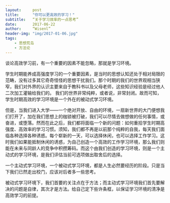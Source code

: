 ```yaml
---
layout:     post
title:      "你可以更高效的学习！"
subtitle:   “关于学习效率的一点思考”
date:       2017-06-22
author:     “Wisenl”
header-img: "img/2017-01-06.jpg"
tags:
    - 思想荒岛
    - 方法论
---
```




谈论高效学习前，有一个重要的因素不能忽略，那就是学习环境。

学生时期能养成高强度学习的一个重要因素，是当时的思想认知还处于相对局限的范畴，没有过多其它奇奇怪怪的思想干扰我们。那个时期的我们的世界观相当狭窄，我们对外界的认识主要来自于教科书以及父母老师，这些知识经验是经过他人二次加工灌输给我们的。 我们的世界非常纯粹，或者说，非常封闭。故而可知，学生时期高效的学习环境是一个外在的被动式学习环境。

但是，当我们进入大学——一个绝对开放、自由的环境，一扇新世界的大门便想我们打开了，加在我们思想上的枷锁被打破，我们可以尽情去做想做的任何事情，或奋进，或堕落。然而在此之后，我们都将面临一个新的问题：如何重拾学生时期高强度、高效率的学习习惯。须知，我们都不再是以前那个纯粹的自我，每天我们面临各种选择各种诱惑。每个崭新的一天，可以选择休闲，也可以选择工作学习。这时我们如果能抵制休闲的诱惑，为自己创造一个高效的工作学习环境，那么我们则能在未来与同龄人的竞争中积攒筹码。而这个由我们创造的学习环境，则是一个主动式的学习环境，是我们评估当前可选项做出取舍后的选择。

一个主动式学习环境，一个被动式学习环境，都是人生必然要经历的阶段。只是当下我们已然走出校门，应该对后者多一些思考。

被动式学习环境下，我们首要的关注点在于方法；而主动式学习环境我们首先要解决的问题是自律，其次才是方法。给自己定下些许条框，以保证学习环境的清净是高效学习的前提。
